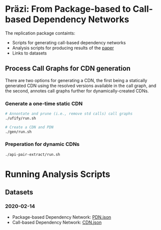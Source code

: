 # Präzi: From Package-based to Call-based Dependency Networks

The replication package containts:

- Scripts for generating call-based dependency networks
- Analysis scripts for producing results of the [paper](https://arxiv.org/abs/2101.09563)
- Links to datasets 



## Process Call Graphs for CDN generation
There are two options for generating a CDN, the first being a statically
generated CDN using the resolved versions available in the call graph, and the
second, annotes call graphs further for dynamically-created CDNs.


### Generate a one-time static CDN

``` sh
# Annontate and prune (i.e., remove std calls) call graphs 
./ufify/run.sh

# Create a CDN and PDN 
./gen/run.sh

```
### Preperation for dynamic CDNs

``` sh
./api-pair-extract/run.sh
```

# Running Analysis Scripts

## Datasets

### 2020-02-14

- Package-based Dependency Network: [PDN.json](https://surfdrive.surf.nl/files/index.php/s/q9TfmYVlvLpprsn)
- Call-based Dependency Network: [CDN.json]()
